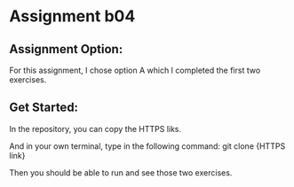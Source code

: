 # Assignment b04

## Assignment Option:
For this assignment, I chose option A which I completed the first two exercises. 

## Get Started:
In the repository, you can copy the HTTPS liks.

And in your own terminal, type in the following command:
git clone {HTTPS link}

Then you should be able to run and see those two exercises.
